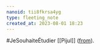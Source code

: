 ```yaml
---
nanoid: tii8fkrsa4yg
type: fleeting_note
created_at: 2023-08-01 18:23
---
```

#JeSouhaiteÉtudier [[Pijul]] ([from](https://notes.sklein.xyz/Personal-knowledge-management)).
